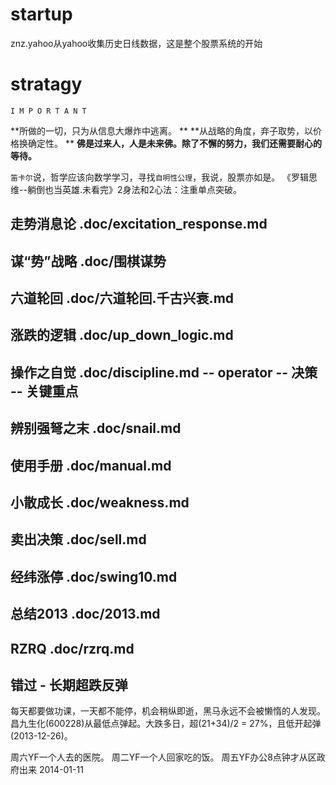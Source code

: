 # startup
  znz.yahoo从yahoo收集历史日线数据，这是整个股票系统的开始

# stratagy

    I M P O R T A N T

  **所做的一切，只为从信息大爆炸中逃离。                          **
  **从战略的角度，弃子取势，以价格换确定性。                      **
  **佛是过来人，人是未来佛。除了不懈的努力，我们还需要耐心的等待。**

  `笛卡尔`说，哲学应该向数学学习，寻找`自明性公理`，我说，股票亦如是。
  《罗辑思维--躺倒也当英雄.未看完》2身法和2心法：注重单点突破。

## 走势消息论   .doc/excitation_response.md
## 谋“势”战略   .doc/围棋谋势
## 六道轮回     .doc/六道轮回.千古兴衰.md
## 涨跌的逻辑   .doc/up_down_logic.md
## 操作之自觉   .doc/discipline.md          -- operator -- 决策 -- 关键重点
## 辨别强弩之末 .doc/snail.md

## 使用手册     .doc/manual.md
## 小散成长     .doc/weakness.md
## 卖出决策     .doc/sell.md
## 经纬涨停     .doc/swing10.md

## 总结2013     .doc/2013.md
## RZRQ         .doc/rzrq.md

## 错过 - 长期超跌反弹

  每天都要做功课，一天都不能停，机会稍纵即逝，黑马永远不会被懒惰的人发现。
  昌九生化(600228)从最低点弹起。大跌多日，超(21+34)/2 = 27%，且低开起弹(2013-12-26)。

  周六YF一个人去的医院。
  周二YF一个人回家吃的饭。
  周五YF办公8点钟才从区政府出来 2014-01-11
